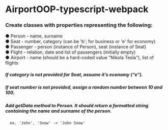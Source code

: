 # AirportOOP-typescript-webpack

### Create classes with properties representing the following:
● Person - name, surname  
● Seat - number, category (can be 'b'; for business or 'e' for economy)  
● Passenger - person (instance of Person), seat (instance of Seat)  
● Flight - relation, date and list of passengers (initially empty)  
● Airport - name (should be a hard-coded value &quot;Nikola Tesla&quot;), list of flights  
  
##### If category is not provided for Seat, assume it’s economy (“e”).  
##### If seat number is not provided, assign a random number between 10 and 100.  
##### Add getData method to Person. It should return a formatted string containing the name and surname of the person.
      ex. 'John', 'Snow' -> 'John Snow'

